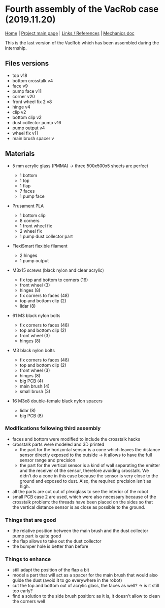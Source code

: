 # Fourth assembly of the VacRob case (2019.11.20)

[Home](../../README.md) | [Project main page](../vacrob.md) | [Links / References](../docs/refs.md) | [Mechanics doc](./mechanics.md)

This is the last version of the VacRob which has been assembled during the internship.

## Files versions

- top v18
- bottom crosstalk v4
- face v9
- pump face v11
- corner v20
- front wheel fix 2 v8
- hinge v4
- clip v2
- bottom clip v2
- dust collector pump v16
- pump output v4
- wheel fix v11
- main brush spacer v

## Materials

- 5 mm acrylic glass (PMMA) -> three 500x500x5 sheets are perfect
  - 1 bottom
  - 1 top
  - 1 flap
  - 7 faces
  - 1 pump face
  
- Prusament PLA
  - 1 bottom clip
  - 8 corners
  - 1 front wheel fix
  - 2 wheel fix
  - 1 pump dust collector part
  
- FlexiSmart flexible filament
  - 2 hinges
  - 1 pump output
  
- M3x15 screws (black nylon and clear acrylic)
  - fix top and bottom to corners (16)
  - front wheel (3)
  - hinges (8)
  - fix corners to faces (48)
  - top and bottom clip (2)
  - lidar (8)
  
- 61 M3 black nylon bolts
  - fix corners to faces (48)
  - top and bottom clip (2)
  - front wheel (3)
  - hinges (8)

- M3 black nylon bolts
  - fix corners to faces (48)
  - top and bottom clip (2)
  - front wheel (3)
  - hinges (8)
  - big PCB (4)
  - main brush (4)
  - small brush (3)
  
- 16 M3x8 double-female black nylon spacers
  - lidar (8)
  - big PCB (8)

### Modifications following third assembly

- faces and bottom were modified to include the crosstalk hacks
- crosstalk parts were modeled and 3D printed
  - the part for the horizontal sensor is a cone which leaves the distance sensor directly exposed to the outside -> it allows to have the full sensor range and precision
  - the part for the vertical sensor is a kind of wall separating the emitter and the receiver of the sensor, therefore avoiding crosstalk. We didn't do a cone in this case because the sensor is very close to the ground and exposed to dust. Also, the required precision isn't as high.
- all the parts are cut out of plexiglass to see the interior of the robot
- small PCB case 2 are used, which were also necessary because of the crosstalk problem: the threads have been placed on the sides so that the vertical distance sensor is as close as possible to the ground.

### Things that are good

- the relative position between the main brush and the dust collector pump part is quite good
- the flap allows to take out the dust collector
- the bumper hole is better than before

### Things to enhance

- still adapt the position of the flap a bit
- model a part that will act as a spacer for the main brush that would also guide the dust (avoid it to go everywhere in the robot)
- cut the top and bottom out of acrylic glass, the faces as well? -> is it still too early?
- find a solution to the side brush position: as it is, it doesn't allow to clean the corners well
